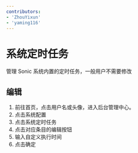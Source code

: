 ```yaml
---
contributors:
- 'ZhouYixun'
- 'yaming116'
---
```


# 系统定时任务

管理 Sonic 系统内置的定时任务，一般用户不需要修改


## 编辑

1. 前往首页，点击用户名或头像，进入后台管理中心。
2. 点击系统配置
3. 点击系统定时任务
4. 点击对应条目的编辑按钮
5. 输入自定义执行时间
6. 点击确定